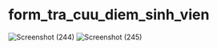 # form_tra_cuu_diem_sinh_vien
![Screenshot (244)](https://github.com/user-attachments/assets/5f1c2587-2d19-4fa6-a092-19b87f9c657a)
![Screenshot (245)](https://github.com/user-attachments/assets/2e066a6b-7f21-480b-9829-1e9c2fa3a18b)
